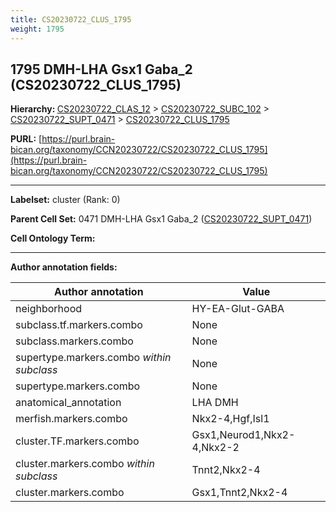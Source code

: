 ```yaml
---
title: CS20230722_CLUS_1795
weight: 1795
---
```

## 1795 DMH-LHA Gsx1 Gaba_2 (CS20230722_CLUS_1795)
<b>Hierarchy: </b>
[CS20230722_CLAS_12](../CS20230722_CLAS_12) >
[CS20230722_SUBC_102](../CS20230722_SUBC_102) >
[CS20230722_SUPT_0471](../CS20230722_SUPT_0471) >
[CS20230722_CLUS_1795](../CS20230722_CLUS_1795)

**PURL:** [https://purl.brain-bican.org/taxonomy/CCN20230722/CS20230722_CLUS_1795](https://purl.brain-bican.org/taxonomy/CCN20230722/CS20230722_CLUS_1795)

---


**Labelset:** cluster (Rank: 0)

**Parent Cell Set:** 0471 DMH-LHA Gsx1 Gaba_2 ([CS20230722_SUPT_0471](../CS20230722_SUPT_0471))



**Cell Ontology Term:** 

[MARKER GENES.]: #


---

[TRANSFERRED ANNOTATIONS.]: #


[AUTHOR ANNOTATION FIELDS.]: #


**Author annotation fields:**

| Author annotation | Value |
|-------------------|-------|
|neighborhood|HY-EA-Glut-GABA|
|subclass.tf.markers.combo|None|
|subclass.markers.combo|None|
|supertype.markers.combo _within subclass_|None|
|supertype.markers.combo|None|
|anatomical_annotation|LHA DMH|
|merfish.markers.combo|Nkx2-4,Hgf,Isl1|
|cluster.TF.markers.combo|Gsx1,Neurod1,Nkx2-4,Nkx2-2|
|cluster.markers.combo _within subclass_|Tnnt2,Nkx2-4|
|cluster.markers.combo|Gsx1,Tnnt2,Nkx2-4|
